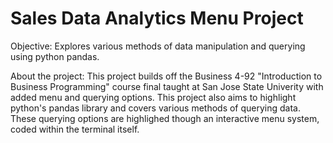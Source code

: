 # Sales Data Analytics Menu Project
Objective: Explores various methods of data manipulation and querying using python pandas.


About the project:
This project builds off the Business 4-92 "Introduction to Business Programming" course final taught at San Jose State Univerity with added menu and querying options. This project also aims to highlight python's pandas library and covers various methods of querying data. These querying options are highlighed though an interactive menu system, coded within the terminal itself.

  
